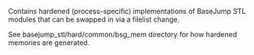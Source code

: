 Contains hardened (process-specific) implementations of BaseJump STL modules that can be swapped in via a filelist change.

See basejump_stl/hard/common/bsg_mem directory for how hardened memories are generated.
